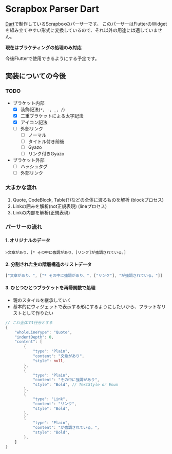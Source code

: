 
# Scrapbox Parser Dart

[Dart](https://dart.dev/)で制作しているScrapboxのパーサーです。
このパーサーはFlutterのWidgetを組み立てやすい形式に変換しているので、それ以外の用途には適していません。

**現在はブラケティングの処理のみ対応**

今後Flutterで使用できるようにする予定です。

## 実装についての今後

### TODO

- ブラケット内部
    - [x] 装飾記法(`*, -, _, /`)
    - [x] 二重ブラケットによる太字記法
    - [x] アイコン記法
    - [ ] 外部リンク
        - [ ] ノーマル
        - [ ] タイトル付き前後
        - [ ] Gyazo
        - [ ] リンク付きGyazo
- ブラケット外部
    - [ ] ハッシュタグ
    - [ ] 外部リンク

### 大まかな流れ

1. Quote, CodeBlock, Table(?)などの全体に渡るものを解析 (blockプロセス)
2. Linkの囲みを解析(not正規表現) (lineプロセス)
3. Linkの内部を解析(正規表現)


### パーサーの流れ

#### 1. オリジナルのデータ

```text
>文章があり、[* その中に強調があり、[リンク]が強調されている。]
```

#### 2. 分割された生の階層構造のリストデータ

```dart
["文章があり、", ["* その中に強調があり、", ["リンク"], "が強調されている。"]]
```

#### 3. ひとつひとつブラケットを再帰関数で処理
- 親のスタイルを継承していく
- 基本的にウィジェットで表示する形にするようにしたいから、フラットなリストとして作りたい

```dart
// これ全体で1行分とする
{
    "wholeLineYype": "Quote",
    "indentDepth": 0,
    "content": [
        {
            "type": "Plain",
            "content": "文章があり",
            "style": null,
        },
        {
            "type": "Plain",
            "content": "その中に強調があり",
            "style": "Bold", // TextStyle or Enum
        },
        {
            "type": "Link",
            "content": "リンク",
            "style": "Bold",
        },
        {
            "type": "Plain",
            "content": "が強調されている。",
            "style": "Bold",
        },
    ]
}
```